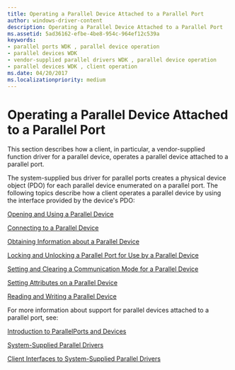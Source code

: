 ```yaml
---
title: Operating a Parallel Device Attached to a Parallel Port
author: windows-driver-content
description: Operating a Parallel Device Attached to a Parallel Port
ms.assetid: 5ad36162-efbe-4be8-954c-964ef12c539a
keywords:
- parallel ports WDK , parallel device operation
- parallel devices WDK
- vendor-supplied parallel drivers WDK , parallel device operation
- parallel devices WDK , client operation
ms.date: 04/20/2017
ms.localizationpriority: medium
---
```


# Operating a Parallel Device Attached to a Parallel Port





This section describes how a client, in particular, a vendor-supplied function driver for a parallel device, operates a parallel device attached to a parallel port.

The system-supplied bus driver for parallel ports creates a physical device object (PDO) for each parallel device enumerated on a parallel port. The following topics describe how a client operates a parallel device by using the interface provided by the device's PDO:

[Opening and Using a Parallel Device](opening-and-using-a-parallel-device.md)

[Connecting to a Parallel Device](connecting-to-a-parallel-device.md)

[Obtaining Information about a Parallel Device](obtaining-information-about-a-parallel-device.md)

[Locking and Unlocking a Parallel Port for Use by a Parallel Device](locking-and-unlocking-a-parallel-port-for-use-by-a-parallel-device.md)

[Setting and Clearing a Communication Mode for a Parallel Device](setting-and-clearing-a-communication-mode-for-a-parallel-device.md)

[Setting Attributes on a Parallel Device](setting-attributes-on-a-parallel-device.md)

[Reading and Writing a Parallel Device](reading-and-writing-a-parallel-device.md)

For more information about support for parallel devices attached to a parallel port, see:

[Introduction to ParallelPorts and Devices](introduction-to-parallel-ports-and-devices.md)

[System-Supplied Parallel Drivers](system-supplied-parallel-drivers.md)

[Client Interfaces to System-Supplied Parallel Drivers](https://msdn.microsoft.com/library/windows/hardware/ff543926)

 

 




